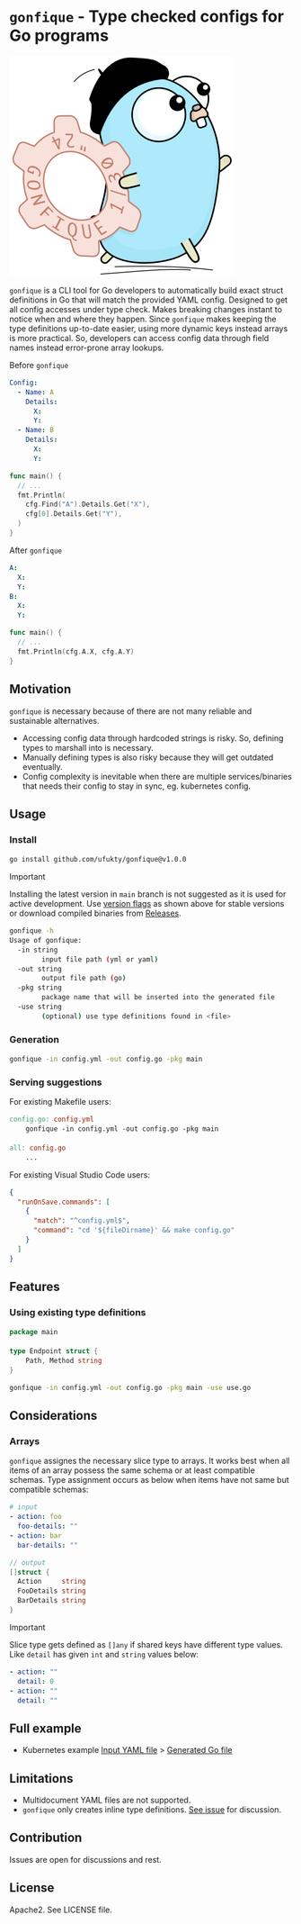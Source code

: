 # `gonfique` - Type checked configs for Go programs

![Gonfique logo](assets/Gonfique@400w.png)

`gonfique` is a CLI tool for Go developers to automatically build exact struct definitions in Go that will match the provided YAML config. Designed to get all config accesses under type check. Makes breaking changes instant to notice when and where they happen. Since `gonfique` makes keeping the type definitions up-to-date easier, using more dynamic keys instead arrays is more practical. So, developers can access config data through field names instead error-prone array lookups.

Before `gonfique`

```yaml
Config:
  - Name: A
    Details:
      X:
      Y:
  - Name: B
    Details:
      X:
      Y:
```

```go
func main() {
  // ...
  fmt.Println(
    cfg.Find("A").Details.Get("X"),
    cfg[0].Details.Get("Y"),
  )
}
```

After `gonfique`

```yaml
A:
  X:
  Y:
B:
  X:
  Y:
```

```go
func main() {
  // ...
  fmt.Println(cfg.A.X, cfg.A.Y)
}
```

## Motivation

`gonfique` is necessary because of there are not many reliable and sustainable alternatives.

-   Accessing config data through hardcoded strings is risky. So, defining types to marshall into is necessary.
-   Manually defining types is also risky because they will get outdated eventually.
-   Config complexity is inevitable when there are multiple services/binaries that needs their config to stay in sync, eg. kubernetes config.

## Usage

### Install

```sh
go install github.com/ufukty/gonfique@v1.0.0
```

> [!IMPORTANT]
> Installing the latest version in `main` branch is not suggested as it is used for active development. Use [version flags](tags) as shown above for stable versions or download compiled binaries from [Releases](releases).

```sh
gonfique -h
Usage of gonfique:
  -in string
        input file path (yml or yaml)
  -out string
        output file path (go)
  -pkg string
        package name that will be inserted into the generated file
  -use string
        (optional) use type definitions found in <file>
```

### Generation

```sh
gonfique -in config.yml -out config.go -pkg main
```

### Serving suggestions

For existing Makefile users:

```Makefile
config.go: config.yml
    gonfique -in config.yml -out config.go -pkg main

all: config.go
    ...
```

For existing Visual Studio Code users:

```json
{
  "runOnSave.commands": [
    {
      "match": "^config.yml$",
      "command": "cd '${fileDirname}' && make config.go"
    }
  ]
}
```

## Features

### Using existing type definitions

```go
package main

type Endpoint struct {
    Path, Method string
}
```

```sh
gonfique -in config.yml -out config.go -pkg main -use use.go
```

## Considerations

### Arrays

`gonfique` assignes the necessary slice type to arrays. It works best when all items of an array possess the same schema or at least compatible schemas. Type assignment occurs as below when items have not same but compatible schemas:

```yaml
# input
- action: foo 
  foo-details: ""
- action: bar 
  bar-details: ""
```

```go
// output
[]struct {
  Action     string
  FooDetails string
  BarDetails string
}
```

> [!IMPORTANT]
> Slice type gets defined as `[]any` if shared keys have different type values. Like `detail` has given `int` and `string` values below:
> ```yaml
> - action: ""
>   detail: 0
> - action: ""
>   detail: ""
> ```


## Full example

-   Kubernetes example [Input YAML file](/examples/k8s/input.yml) > [Generated Go file](/examples/k8s/output.go)

## Limitations

-   Multidocument YAML files are not supported.
-   `gonfique` only creates inline type definitions. [See issue](issues/1) for discussion.


## Contribution

Issues are open for discussions and rest.

## License

Apache2. See LICENSE file.
